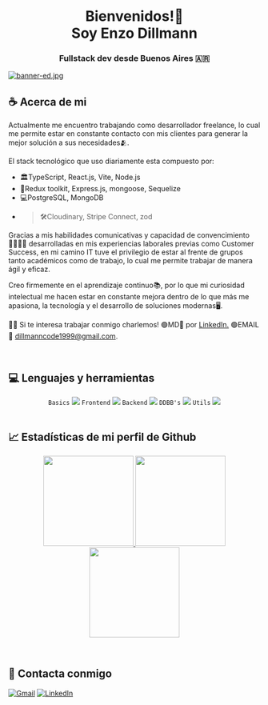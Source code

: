 <h1 align="center">Bienvenidos!🙌 </br> Soy Enzo Dillmann</h1>
<h3 align="center">Fullstack dev desde Buenos Aires 🇦🇷</h3>

[![banner-ed.jpg](https://i.postimg.cc/TwYHDGLH/Agregar-un-t-tulo.jpg)](https://postimg.cc/R3yTkkTc)
<br/>

## ☕ Acerca de mi

Actualmente me encuentro trabajando como desarrollador freelance, lo cual me permite estar en constante contacto con mis clientes para generar la mejor solución a sus necesidades🫂.
    
El stack tecnológico que uso diariamente esta compuesto por:
- 🏛️TypeScript, React.js, Vite, Node.js
- 🧬Redux toolkit, Express.js, mongoose, Sequelize
- 💻PostgreSQL, MongoDB
- >🛠️Cloudinary, Stripe Connect, zod
    
Gracias a mis habilidades comunicativas y capacidad de convencimiento🫱🏻‍🫲🏻 desarrolladas en mis experiencias laborales previas como Customer Success, en mi camino IT tuve el privilegio de estar al frente de grupos tanto académicos como de trabajo, lo cual me permite trabajar de manera ágil y eficaz.
    
Creo firmemente en el aprendizaje continuo📚, por lo que mi curiosidad intelectual me hacen estar en constante mejora dentro de lo que más me apasiona, la tecnología y el desarrollo de soluciones modernas🖥️.
    
👋🏻 Si te interesa trabajar conmigo charlemos! 🟢MD📨 por <a href="https://www.linkedin.com/in/efdillmann/">LinkedIn.</a> 🟢EMAIL📩 dillmanncode1999@gmail.com.


<br/>

## 💻 Lenguajes y herramientas
<div align="center"> 
<code>Basics</code>
<img src="https://skillicons.dev/icons?i=html,css,js,ts" />
<code>Frontend</code>
<img src="https://skillicons.dev/icons?i=react,redux,tailwind,vite" />
<code>Backend</code>
<img src="https://skillicons.dev/icons?i=nodejs,express,sequelize" />
<code>DDBB's</code>
<img src="https://skillicons.dev/icons?i=mongodb,postgres" />
<code>Utils</code>
<img src="https://skillicons.dev/icons?i=git,vscode,powershell,postman,figma,jest" />
</div>

<br/>

## 📈 Estadísticas de mi perfil de Github

<p align="center">
    <a href="https://github.com/EFDillmann">
        <img height="180em" src="https://streak-stats.demolab.com?user=EFDillmann&theme=tokyonight&hide_border=true&border_radius="/>
        <img height="180em" src="https://github-readme-stats.vercel.app/api?username=EFDillmann&show_icons=true&count_private=true&hide_border=true&theme=tokyonight&include_all_commits=true&count_private=true"/>
        <img height="180em" src="https://github-readme-stats.vercel.app/api/top-langs/?username=EFDillmann&hide_border=true&layout=compact&theme=tokyonight&hide=jupyter%20notebook"/>
    </a>
</p>

<br/>

## 📨 Contacta conmigo

[![Gmail](https://img.shields.io/badge/Gmail-D14836?style=for-the-badge&logo=gmail&logoColor=white)](mailto:dillmanncode1999@gmail.com)
[![LinkedIn](https://img.shields.io/badge/LinkedIn-0077B5?style=for-the-badge&logo=linkedin&logoColor=white)](https://www.linkedin.com/in/efdillmann/)

<br/>
